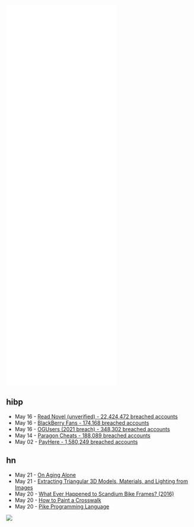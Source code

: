 ![Metrics](https://raw.githubusercontent.com/phixion/phixion/master/metrics.svg)

## hibp

<!--
for https://github.com/phixion/phixion/blob/main/.github/workflows/feeds.yml
-->
<!--START_SECTION:haveibeenpwnd-->
- May 16 - [Read Novel (unverified) - 22,424,472 breached accounts](https://haveibeenpwned.com/PwnedWebsites#ReadNovel)
- May 16 - [BlackBerry Fans - 174,168 breached accounts](https://haveibeenpwned.com/PwnedWebsites#BlackBerryFans)
- May 16 - [OGUsers (2021 breach) - 348,302 breached accounts](https://haveibeenpwned.com/PwnedWebsites#OGUsers2021)
- May 14 - [Paragon Cheats - 188,089 breached accounts](https://haveibeenpwned.com/PwnedWebsites#ParagonCheats)
- May 02 - [PayHere - 1,580,249 breached accounts](https://haveibeenpwned.com/PwnedWebsites#PayHere)
<!--END_SECTION:haveibeenpwnd-->

## hn

<!--
for https://github.com/phixion/phixion/blob/main/.github/workflows/feeds.yml
-->
<!--START_SECTION:hn-->
- May 21 - [On Aging Alone](https://thewalrus.ca/on-aging-alone/)
- May 21 - [Extracting Triangular 3D Models, Materials, and Lighting from Images](https://nvlabs.github.io/nvdiffrec/)
- May 20 - [What Ever Happened to Scandium Bike Frames? (2016)](https://www.bikeblogordie.com/2016/11/what-ever-happened-to-scandium-bike.html)
- May 20 - [How to Paint a Crosswalk](https://crosswalksla.org/how-to-guide.html)
- May 20 - [Pike Programming Language](https://pike.lysator.liu.se/)
<!--END_SECTION:hn-->

<!--
for https://yhype.me
-->
![](https://hit.yhype.me/github/profile?user_id=13013670)
